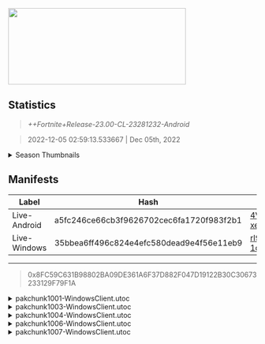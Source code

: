 <div style="pointer-events: none">
  <img style="pointer-events: none" src="https://raw.githubusercontent.com/Tectors/Archive/master/source/dependents/gen.23.00.svg" width="360" height="155">
<div>

## Statistics
> *++Fortnite+Release-23.00-CL-23281232-Android*

> 2022-12-05 02:59:13.533667 | Dec 05th, 2022

<details>
  <summary>Season Thumbnails</summary>

  > Seasonal thumbnails are a season's normal ltms and their photos.

  | Name | ID |
  | - | - |
  | [Zero Build - Duos](https://raw.githubusercontent.com/Tectors/Archive/master/source/dependents/monthly-rotaton/playlist_nobuildbr_duo_23_00.png) | Playlist_NoBuildBR_Duo |
  | [Solo](https://raw.githubusercontent.com/Tectors/Archive/master/source/dependents/monthly-rotaton/playlist_defaultsolo_23_00.png) | Playlist_DefaultSolo |
  | [Zero Build - Trios](https://raw.githubusercontent.com/Tectors/Archive/master/source/dependents/monthly-rotaton/playlist_nobuildbr_trio_23_00.png) | Playlist_NoBuildBR_Trio |
  | [Zero Build - Solo](https://raw.githubusercontent.com/Tectors/Archive/master/source/dependents/monthly-rotaton/playlist_nobuildbr_solo_23_00.png) | Playlist_NoBuildBR_Solo |
</details>

## Manifests
| Label | Hash | Route |
| - | - | - |
| Live-Android | a5fc246ce66cb3f9626702cec6fa1720f983f2b1 | [4VVV-xet_AGiGkqAnUyDM9VmafThzw](https://github.com/Tectors/Archive/blob/master/manifests/4VVV-xet_AGiGkqAnUyDM9VmafThzw.manifest) |
| Live-Windows | 35bbea6ff496c824e4efc580dead9e4f56e11eb9 | [rI9ROK-1oURsD0RM6UqYcNk1sArzAw](https://github.com/Tectors/Archive/blob/master/manifests/rI9ROK-1oURsD0RM6UqYcNk1sArzAw.manifest) |

---

> 0x8FC59C631B98802BA09DE361A6F37D882F047D19122B30C30673233129F79F1A

<details>
  <summary>pakchunk1001-WindowsClient.utoc</summary>

  > FortniteGame/Content/Paks/pakchunk1001-WindowsClient.utoc

  > 0x71A72AA74E6021208782250B34392CAC536551B873E8DC5E5BBA44AFEC69D854

  <img src="https://raw.githubusercontent.com/Tectors/Archive/master/source/dependents/referred/LoadingScreen_Genius.svg" width="100"> 
</details>

<details>
  <summary>pakchunk1003-WindowsClient.utoc</summary>

  > FortniteGame/Content/Paks/pakchunk1003-WindowsClient.utoc

  > 0xE851A6EFF448024AB69D892C97E764B93BC14B3826CFF0F13D0E22B24301C27B

  <img src="https://raw.githubusercontent.com/Tectors/Archive/master/source/dependents/referred/EID_Coping.svg" width="100"> 
</details>

<details>
  <summary>pakchunk1004-WindowsClient.utoc</summary>

  > FortniteGame/Content/Paks/pakchunk1004-WindowsClient.utoc

  > 0x6530AB40A692A70E5D032AB25BF8C6CFE285D8396F497F30096E7FE1D85D153D

  <img src="https://raw.githubusercontent.com/Tectors/Archive/master/source/dependents/referred/Spray_RedOasis.svg" width="100"> <img src="https://raw.githubusercontent.com/Tectors/Archive/master/source/dependents/referred/Character_RedOasisPomegranate.svg" width="100"> <img src="https://raw.githubusercontent.com/Tectors/Archive/master/source/dependents/referred/Character_RedOasisJackfruit.svg" width="100"> <img src="https://raw.githubusercontent.com/Tectors/Archive/master/source/dependents/referred/Character_RedOasisGooseberry.svg" width="100"> <img src="https://raw.githubusercontent.com/Tectors/Archive/master/source/dependents/referred/Character_RedOasisBlackberry.svg" width="100"> <img src="https://raw.githubusercontent.com/Tectors/Archive/master/source/dependents/referred/Character_RedOasisApricot.svg" width="100"> <img src="https://raw.githubusercontent.com/Tectors/Archive/master/source/dependents/referred/Backpack_RedOasis.svg" width="100"> 
</details>

<details>
  <summary>pakchunk1006-WindowsClient.utoc</summary>

  > FortniteGame/Content/Paks/pakchunk1006-WindowsClient.utoc

  > 0x5B93AF10B750B5C5FEA1BEB526BCA250544C98A5A985A820DB467CE2A8386AE7

  <img src="https://raw.githubusercontent.com/Tectors/Archive/master/source/dependents/referred/Pickaxe_Silencer.svg" width="100"> <img src="https://raw.githubusercontent.com/Tectors/Archive/master/source/dependents/referred/LoadingScreen_Silencer.svg" width="100"> <img src="https://raw.githubusercontent.com/Tectors/Archive/master/source/dependents/referred/Character_Silencer.svg" width="100"> <img src="https://raw.githubusercontent.com/Tectors/Archive/master/source/dependents/referred/Backpack_Silencer.svg" width="100"> 
</details>

<details>
  <summary>pakchunk1007-WindowsClient.utoc</summary>

  > FortniteGame/Content/Paks/pakchunk1007-WindowsClient.utoc

  > 0xEA02C6D5440770C78212B7D397A64D03BF02CC5D9BA01C73C5F17518FAA73D21

  <img src="https://raw.githubusercontent.com/Tectors/Archive/master/source/dependents/referred/EID_Iconic.svg" width="100"> 
</details>

